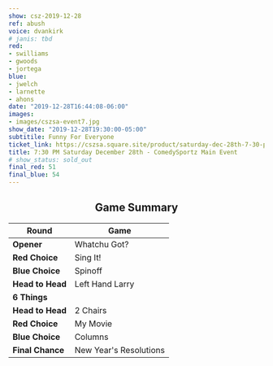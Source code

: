 ```yaml
---
show: csz-2019-12-28
ref: abush
voice: dvankirk
# janis: tbd
red:
- swilliams
- gwoods
- jortega
blue:
- jwelch
- larnette
- ahons
date: "2019-12-28T16:44:08-06:00"
images:
- images/cszsa-event7.jpg
show_date: "2019-12-28T19:30:00-05:00"
subtitile: Funny For Everyone
ticket_link: https://cszsa.square.site/product/saturday-dec-28th-7-30-pm-comedysportz-main-event/144?cs=true
title: 7:30 PM Saturday December 28th - ComedySportz Main Event
# show_status: sold_out
final_red: 51
final_blue: 54
---
```


<center>

## Game Summary

| **Round** | **Game** |
|--------------|------|
| **Opener**       |Whatchu Got?|
| **Red Choice**   |Sing It!|
| **Blue Choice**  |Spinoff|
| **Head to Head** |Left Hand Larry|
| **6 Things**     | |
| **Head to Head** |2 Chairs|
| **Red Choice**   |My Movie|
| **Blue Choice**  |Columns|
| **Final Chance** |New Year's Resolutions|

</center>
